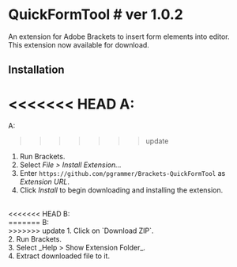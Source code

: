 # QuickFormTool # ver 1.0.2

An extension for Adobe Brackets to insert form elements into editor.<br>
This extension now available for download.<br>

## Installation ##
<<<<<<< HEAD
A:<br>
=======
A:
<br>
>>>>>>> update
1. Run Brackets.<br>
2. Select _File > Install Extension..._<br>
3. Enter `https://github.com/pgrammer/Brackets-QuickFormTool` as _Extension URL_.<br>
4. Click _Install_ to begin downloading and installing the extension.<br>
<br>
<<<<<<< HEAD
B:<br>
=======
B:
<br>
>>>>>>> update
1. Click on `Download ZIP`.<br>
2. Run Brackets.<br>
3. Select _Help > Show Extension Folder_.<br>
4. Extract downloaded file to it.
